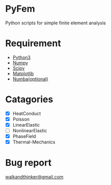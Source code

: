 # PyFem
Python scripts for simple finite element analysis

# Requirement
- [Python3](https://www.python.org/downloads/)
- [Numpy](http://www.numpy.org/)
- [Scipy](https://www.scipy.org/)
- [Matplotlib](https://matplotlib.org/)
- [Numba(optional)](https://numba.pydata.org/)

# Catagories
- [x] HeatConduct
- [x] Poisson
- [x] LinearElastic
- [ ] NonlinearElastic
- [x] PhaseField
- [x] Thermal-Mechanics 

# Bug report
walkandthinker@gmail.com
